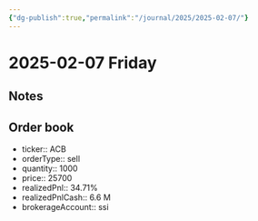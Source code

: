```yaml
---
{"dg-publish":true,"permalink":"/journal/2025/2025-02-07/"}
---
```


# 2025-02-07 Friday

## Notes

## Order book

- ticker:: ACB
- orderType:: sell
- quantity:: 1000
- price:: 25700
- realizedPnl:: 34.71%
- realizedPnlCash:: 6.6 M
- brokerageAccount:: ssi
